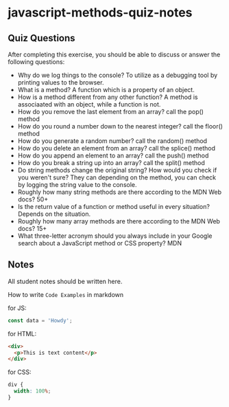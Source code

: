 # javascript-methods-quiz-notes

## Quiz Questions

After completing this exercise, you should be able to discuss or answer the following questions:

- Why do we log things to the console?
  To utilize as a debugging tool by printing values to the browser.
- What is a method?
  A function which is a property of an object.
- How is a method different from any other function?
  A method is associaated with an object, while a function is not.
- How do you remove the last element from an array?
  call the pop() method
- How do you round a number down to the nearest integer?
  call the floor() method
- How do you generate a random number?
  call the random() method
- How do you delete an element from an array?
  call the splice() method
- How do you append an element to an array?
  call the push() method
- How do you break a string up into an array?
  call the split() method
- Do string methods change the original string? How would you check if you weren't sure?
  They can depending on the method, you can check by logging the string value to the console.
- Roughly how many string methods are there according to the MDN Web docs?
  50+
- Is the return value of a function or method useful in every situation?
  Depends on the situation.
- Roughly how many array methods are there according to the MDN Web docs?
  15+
- What three-letter acronym should you always include in your Google search about a JavaScript method or CSS property?
  MDN

## Notes

All student notes should be written here.

How to write `Code Examples` in markdown

for JS:

```javascript
const data = 'Howdy';
```

for HTML:

```html
<div>
  <p>This is text content</p>
</div>
```

for CSS:

```css
div {
  width: 100%;
}
```
